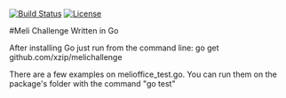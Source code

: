 [![Build Status](https://travis-ci.org/xzip/melichallenge.svg?branch=master)](https://travis-ci.org/xzip/melichallenge)
[![License](https://img.shields.io/badge/license-MIT-blue.svg?style=flat)](https://github.com/xzip/melichallenge)


#Meli Challenge 
Written in Go

After installing Go just run from the command line:
go get github.com/xzip/melichallenge

There are a few examples on melioffice_test.go. You can run them on the package's folder with the command "go test"
